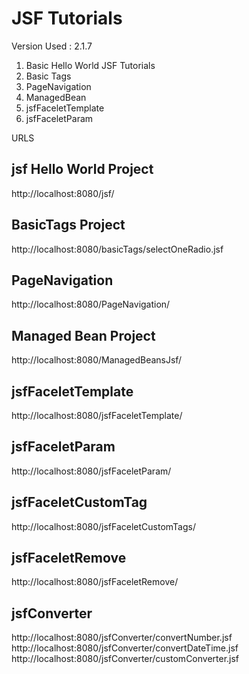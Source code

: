 # JSF Tutorials

Version Used : 2.1.7

1. Basic Hello World JSF Tutorials
2. Basic Tags
3. PageNavigation
4. ManagedBean
5. jsfFaceletTemplate
6. jsfFaceletParam

URLS

jsf Hello World Project 
-----------
http://localhost:8080/jsf/

BasicTags Project
-----------------
http://localhost:8080/basicTags/selectOneRadio.jsf

PageNavigation
---------------
http://localhost:8080/PageNavigation/

Managed Bean Project
---------------------
http://localhost:8080/ManagedBeansJsf/

jsfFaceletTemplate
------------------
http://localhost:8080/jsfFaceletTemplate/

jsfFaceletParam
------------------
http://localhost:8080/jsfFaceletParam/

jsfFaceletCustomTag
------------------
http://localhost:8080/jsfFaceletCustomTags/

jsfFaceletRemove
------------------
http://localhost:8080/jsfFaceletRemove/

jsfConverter
-------------
http://localhost:8080/jsfConverter/convertNumber.jsf
http://localhost:8080/jsfConverter/convertDateTime.jsf
http://localhost:8080/jsfConverter/customConverter.jsf

